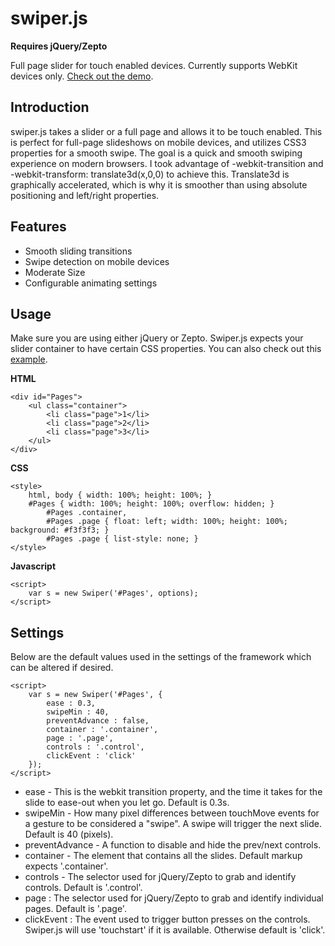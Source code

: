 # swiper.js

**Requires jQuery/Zepto**

Full page slider for touch enabled devices.  Currently supports WebKit devices only.  [Check out the demo](http://dezignhero.github.io/swiper/).

## Introduction

swiper.js takes a slider or a full page and allows it to be touch enabled.  This is perfect for full-page slideshows on mobile devices, and utilizes CSS3 properties for a smooth swipe.  The goal is a quick and smooth swiping experience on modern browsers.  I took advantage of -webkit-transition and -webkit-transform: translate3d(x,0,0) to achieve this.  Translate3d is graphically accelerated, which is why it is smoother than using absolute positioning and left/right properties.

## Features

* Smooth sliding transitions
* Swipe detection on mobile devices
* Moderate Size
* Configurable animating settings

## Usage

Make sure you are using either jQuery or Zepto.  Swiper.js expects your slider container to have certain CSS properties.  You can also check out this [example](http://dezignhero.github.io/swiper/).


**HTML**

	<div id="Pages">
		<ul class="container">
			<li class="page">1</li>
			<li class="page">2</li>
			<li class="page">3</li>
		</ul>
	</div>

**CSS**

	<style>
		html, body { width: 100%; height: 100%; }
		#Pages { width: 100%; height: 100%; overflow: hidden; }
			#Pages .container,
			#Pages .page { float: left; width: 100%; height: 100%; background: #f3f3f3; }
			#Pages .page { list-style: none; }
	</style>

**Javascript**

	<script>
		var s = new Swiper('#Pages', options);
	</script>

## Settings

Below are the default values used in the settings of the framework which can be altered if desired.

	<script>
		var s = new Swiper('#Pages', {
			ease : 0.3,
			swipeMin : 40,
			preventAdvance : false,
			container : '.container',
			page : '.page',
			controls : '.control',
			clickEvent : 'click'
		});
	</script>

* ease - This is the webkit transition property, and the time it takes for the slide to ease-out when you let go.  Default is 0.3s.
* swipeMin - How many pixel differences between touchMove events for a gesture to be considered a "swipe".  A swipe will trigger the next slide.  Default is 40 (pixels).
* preventAdvance - A function to disable and hide the prev/next controls. 
* container - The element that contains all the slides.  Default markup expects '.container'.
* controls - The selector used for jQuery/Zepto to grab and identify controls.  Default is '.control'.
* page : The selector used for jQuery/Zepto to grab and identify individual pages.  Default is '.page'.
* clickEvent : The event used to trigger button presses on the controls.  Swiper.js will use 'touchstart' if it is available.  Otherwise default is 'click'.
